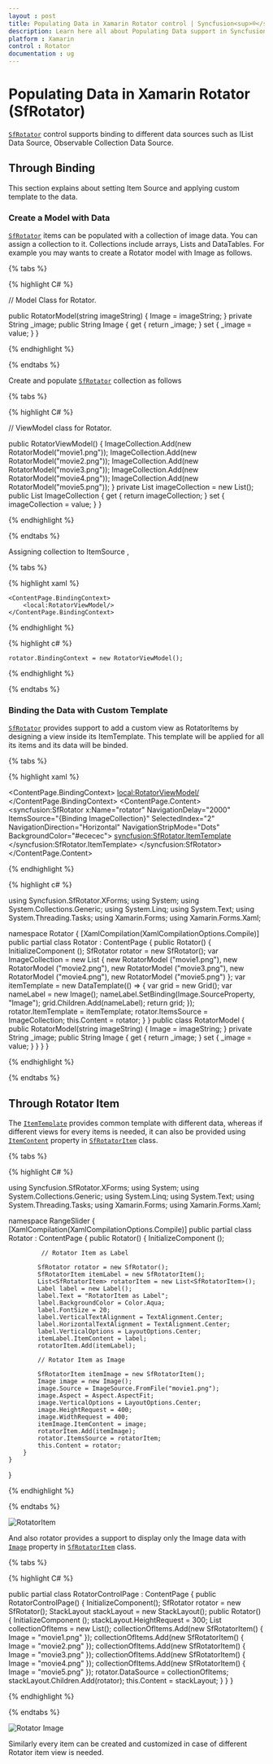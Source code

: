 ```yaml
---
layout : post
title: Populating Data in Xamarin Rotator control | Syncfusion<sup>®</sup>
description: Learn here all about Populating Data support in Syncfusion<sup>®</sup> Xamarin Rotator (SfRotator) control and more.
platform : Xamarin
control : Rotator 
documentation : ug
---
```


# Populating Data in Xamarin Rotator (SfRotator)

[`SfRotator`](https://help.syncfusion.com/cr/xamarin/Syncfusion.SfRotator.XForms.SfRotator.html) control supports binding to different data sources such as IList Data Source, Observable Collection Data Source.

## Through Binding

This section explains about setting Item Source and applying custom template to the data.

### Create a Model with Data

[`SfRotator`](https://help.syncfusion.com/cr/xamarin/Syncfusion.SfRotator.XForms.SfRotator.html) items can be populated with a collection of image data. You can assign a collection to it. Collections include arrays, Lists and DataTables. For example you may wants to create a Rotator model with Image as follows.

{% tabs %}

{% highlight C# %}
	
// Model Class for Rotator.

public RotatorModel(string imageString)
{
    Image = imageString;
}
private String _image;
public String Image
{
    get { return _image; }
    set { _image = value; }
}      

{% endhighlight %}

{% endtabs %}

Create and populate [`SfRotator`](https://help.syncfusion.com/cr/xamarin/Syncfusion.SfRotator.XForms.SfRotator.html) collection as follows

{% tabs %}

{% highlight C# %}

// ViewModel class for Rotator.

public RotatorViewModel()
{
    ImageCollection.Add(new RotatorModel("movie1.png"));
    ImageCollection.Add(new RotatorModel("movie2.png"));
    ImageCollection.Add(new RotatorModel("movie3.png"));
    ImageCollection.Add(new RotatorModel("movie4.png"));
    ImageCollection.Add(new RotatorModel("movie5.png"));
}
private List<RotatorModel> imageCollection = new List<RotatorModel>();
public List<RotatorModel> ImageCollection
{
    get { return imageCollection; }
    set { imageCollection = value; }
}

{% endhighlight %}

{% endtabs %}

Assigning collection to ItemSource ,

{% tabs %}

{% highlight xaml %}

    <ContentPage.BindingContext>
        <local:RotatorViewModel/>
	</ContentPage.BindingContext>

{% endhighlight %}

{% highlight c# %}

	rotator.BindingContext = new RotatorViewModel();

{% endhighlight %}

{% endtabs %}

### Binding the Data with Custom Template

[`SfRotator`](https://help.syncfusion.com/cr/xamarin/Syncfusion.SfRotator.XForms.SfRotator.html) provides support to add a custom view as RotatorItems by designing a view inside its ItemTemplate. This template will be applied for all its items and its data will be binded.

{% tabs %}

{% highlight xaml %}

<ContentPage xmlns="http://xamarin.com/schemas/2014/forms"
             xmlns:x="http://schemas.microsoft.com/winfx/2009/xaml"
             xmlns:local="clr-namespace:Rotator"
             xmlns:syncfusion="clr-namespace:Syncfusion.SfRotator.XForms;assembly=Syncfusion.SfRotator.XForms"
             x:Class="Rotator.Rotator">
    <ContentPage.BindingContext>
        <local:RotatorViewModel/>
    </ContentPage.BindingContext>
    <ContentPage.Content>
        <syncfusion:SfRotator x:Name="rotator" 
                        NavigationDelay="2000" 
                        ItemsSource="{Binding ImageCollection}" 
                        SelectedIndex="2"
                        NavigationDirection="Horizontal"
                        NavigationStripMode="Dots" 
                        BackgroundColor="#ececec">
            <syncfusion:SfRotator.ItemTemplate>
                <DataTemplate>
                    <Image  Source="{Binding Image}"/>
                </DataTemplate>
            </syncfusion:SfRotator.ItemTemplate>
        </syncfusion:SfRotator>
    </ContentPage.Content>
</ContentPage>
	  
{% endhighlight %}

{% highlight c# %}

using Syncfusion.SfRotator.XForms;
using System;
using System.Collections.Generic;
using System.Linq;
using System.Text;
using System.Threading.Tasks;
using Xamarin.Forms;
using Xamarin.Forms.Xaml;

namespace Rotator
{
	[XamlCompilation(XamlCompilationOptions.Compile)]
	public partial class Rotator : ContentPage
	{
		public Rotator()
		{
			InitializeComponent ();
            SfRotator rotator = new SfRotator();
            var ImageCollection = new List<RotatorModel> {
            new RotatorModel ("movie1.png"),
            new RotatorModel ("movie2.png"),
            new RotatorModel ("movie3.png"),
            new RotatorModel ("movie4.png"),
            new RotatorModel ("movie5.png")
            };
            var itemTemplate = new DataTemplate(() =>
            {
                var grid = new Grid();
                var nameLabel = new Image();
                nameLabel.SetBinding(Image.SourceProperty, "Image");
                grid.Children.Add(nameLabel);
                return grid;
            });
            rotator.ItemTemplate = itemTemplate;
            rotator.ItemsSource = ImageCollection;
            this.Content = rotator;
        }
	}
    public class RotatorModel
    {
        public RotatorModel(string imageString)
        {
            Image = imageString;
        }
        private String _image;
        public String Image
        {
            get { return _image; }
            set { _image = value; }
        }
    }
}

{% endhighlight %}

{% endtabs %}

## Through Rotator Item

The [`ItemTemplate`](https://help.syncfusion.com/cr/xamarin/Syncfusion.SfRotator.XForms.SfRotator.html#Syncfusion_SfRotator_XForms_SfRotator_ItemTemplate) provides common template with different data, whereas if different views for every items is needed, it can also be provided using [`ItemContent`](https://help.syncfusion.com/cr/xamarin/Syncfusion.SfRotator.XForms.SfRotatorItem.html#Syncfusion_SfRotator_XForms_SfRotatorItem_ItemContent) property  in [`SfRotatorItem`](https://help.syncfusion.com/cr/xamarin/Syncfusion.SfRotator.XForms.SfRotatorItem.html) class.

{% tabs %}

{% highlight C# %}

using Syncfusion.SfRotator.XForms;
using System;
using System.Collections.Generic;
using System.Linq;
using System.Text;
using System.Threading.Tasks;
using Xamarin.Forms;
using Xamarin.Forms.Xaml;

namespace RangeSlider
{
	[XamlCompilation(XamlCompilationOptions.Compile)]
	public partial class Rotator : ContentPage
	{
		public Rotator()
		{
			InitializeComponent ();

             // Rotator Item as Label

            SfRotator rotator = new SfRotator();
            SfRotatorItem itemLabel = new SfRotatorItem();
            List<SfRotatorItem> rotatorItem = new List<SfRotatorItem>();
            Label label = new Label();
            label.Text = "RotatorItem as Label";
            label.BackgroundColor = Color.Aqua;
            label.FontSize = 20;
            label.VerticalTextAlignment = TextAlignment.Center;
            label.HorizontalTextAlignment = TextAlignment.Center;
            label.VerticalOptions = LayoutOptions.Center;
            itemLabel.ItemContent = label;
            rotatorItem.Add(itemLabel);

            // Rotator Item as Image

            SfRotatorItem itemImage = new SfRotatorItem();
            Image image = new Image();
            image.Source = ImageSource.FromFile("movie1.png");
            image.Aspect = Aspect.AspectFit;
            image.VerticalOptions = LayoutOptions.Center;
            image.HeightRequest = 400;
            image.WidthRequest = 400;
            itemImage.ItemContent = image;
            rotatorItem.Add(itemImage);
            rotator.ItemsSource = rotatorItem;
            this.Content = rotator; 
        }
	}
}	
	  
{% endhighlight %}

{% endtabs %}

![RotatorItem](images/RotatorItem.png)

And also rotator provides a support to display only the Image data with [`Image`](https://help.syncfusion.com/cr/xamarin/Syncfusion.SfRotator.XForms.SfRotatorItem.html#Syncfusion_SfRotator_XForms_SfRotatorItem_Image) property in [`SfRotatorItem`](https://help.syncfusion.com/cr/xamarin/Syncfusion.SfRotator.XForms.SfRotatorItem.html) class.

{% tabs %}

{% highlight C# %}

public partial class RotatorControlPage : ContentPage
{
	public RotatorControlPage()
	{
		InitializeComponent();
		SfRotator rotator = new SfRotator();
        StackLayout stackLayout = new StackLayout();
		public Rotator()
		{
			InitializeComponent ();
            stackLayout.HeightRequest = 300;
            List<SfRotatorItem> collectionOfItems = new List<SfRotatorItem>();
            collectionOfItems.Add(new SfRotatorItem() { Image = "movie1.png" });
            collectionOfItems.Add(new SfRotatorItem() { Image = "movie2.png" });
            collectionOfItems.Add(new SfRotatorItem() { Image = "movie3.png" });
            collectionOfItems.Add(new SfRotatorItem() { Image = "movie4.png" });
            collectionOfItems.Add(new SfRotatorItem() { Image = "movie5.png" });
            rotator.DataSource = collectionOfItems;
            stackLayout.Children.Add(rotator);
            this.Content = stackLayout;
        }
	}
}

{% endhighlight %}

{% endtabs %}

![Rotator Image](images/RotatorItems.png)

Similarly every item can be created and customized in case of different Rotator item view is needed.

